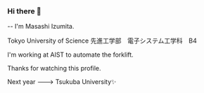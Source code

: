 ### Hi there 👋
--
I'm Masashi Izumita.

Tokyo University of Science
先進工学部　電子システム工学科　B4

I'm working at AIST to automate the forklift.

Thanks for watching this profile.


Next year ---> Tsukuba University✨


<!--
**pampem/pampem** is a ✨ _special_ ✨ repository because its `README.md` (this file) appears on your GitHub profile.

Here are some ideas to get you started:

- 🔭 I’m currently working on ...
- 🌱 I’m currently learning ...
- 👯 I’m looking to collaborate on ...
- 🤔 I’m looking for help with ...
- 💬 Ask me about ...
- 📫 How to reach me: ...
- 😄 Pronouns: ...
- ⚡ Fun fact: ...
-->
